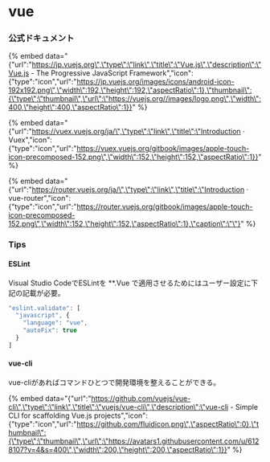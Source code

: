 # vue

### 公式ドキュメント

{% embed data="{\"url\":\"https://jp.vuejs.org\",\"type\":\"link\",\"title\":\"Vue.js\",\"description\":\"Vue.js - The Progressive JavaScript Framework\",\"icon\":{\"type\":\"icon\",\"url\":\"https://jp.vuejs.org/images/icons/android-icon-192x192.png\",\"width\":192,\"height\":192,\"aspectRatio\":1},\"thumbnail\":{\"type\":\"thumbnail\",\"url\":\"https://vuejs.org//images/logo.png\",\"width\":400,\"height\":400,\"aspectRatio\":1}}" %}

{% embed data="{\"url\":\"https://vuex.vuejs.org/ja/\",\"type\":\"link\",\"title\":\"Introduction · Vuex\",\"icon\":{\"type\":\"icon\",\"url\":\"https://vuex.vuejs.org/gitbook/images/apple-touch-icon-precomposed-152.png\",\"width\":152,\"height\":152,\"aspectRatio\":1}}" %}

{% embed data="{\"url\":\"https://router.vuejs.org/ja/\",\"type\":\"link\",\"title\":\"Introduction · vue-router\",\"icon\":{\"type\":\"icon\",\"url\":\"https://router.vuejs.org/gitbook/images/apple-touch-icon-precomposed-152.png\",\"width\":152,\"height\":152,\"aspectRatio\":1},\"caption\":\"\"}" %}

### Tips

#### ESLint

Visual Studio CodeでESLintを \*\*.Vue で適用させるためにはユーザー設定に下記の記載が必要。

```javascript
"eslint.validate": [
  "javascript", {
    "language": "vue",
    "autoFix": true
  }
]
```

#### vue-cli

vue-cliがあればコマンドひとつで開発環境を整えることができる。

{% embed data="{\"url\":\"https://github.com/vuejs/vue-cli\",\"type\":\"link\",\"title\":\"vuejs/vue-cli\",\"description\":\"vue-cli - Simple CLI for scaffolding Vue.js projects\",\"icon\":{\"type\":\"icon\",\"url\":\"https://github.com/fluidicon.png\",\"aspectRatio\":0},\"thumbnail\":{\"type\":\"thumbnail\",\"url\":\"https://avatars1.githubusercontent.com/u/6128107?v=4&s=400\",\"width\":200,\"height\":200,\"aspectRatio\":1}}" %}



